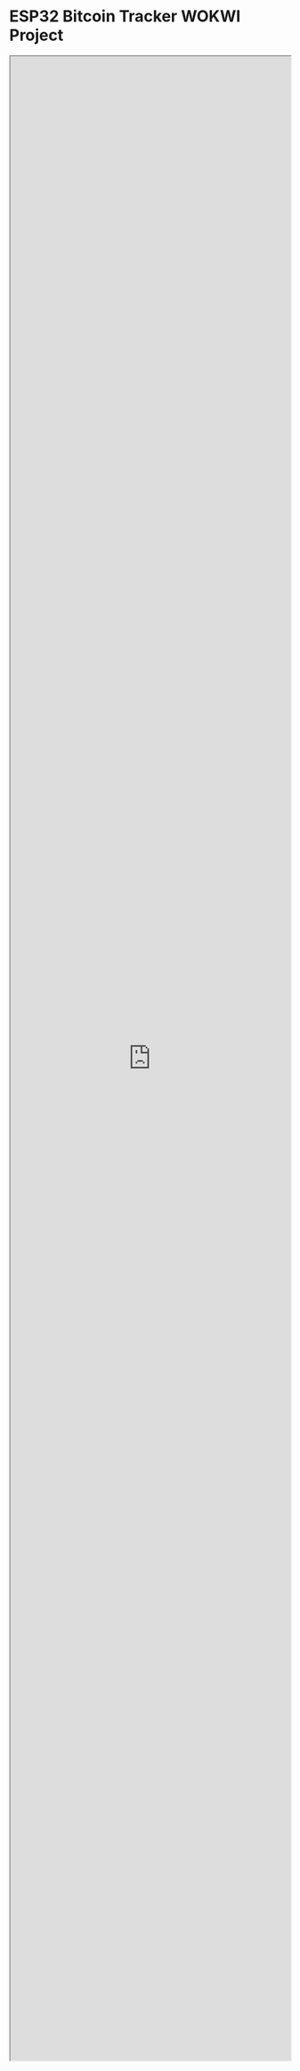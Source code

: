 # ESP32 Bitcoin Tracker WOKWI Project

<iframe src='https://wokwi.com/projects/371565043567756289' style='width: 100%; height: 90vh;'></iframe>
